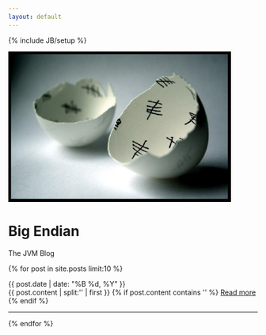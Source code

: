 ```yaml
---
layout: default
---
```

{% include JB/setup %}

<div class="hero-unit">
  <div class="row">
    <div class="span2">
      <img src="assets/images/cracking-eggs-laying-numbers-wallpaper.jpg" class="img-rounded">
    </div>
    <div class="span4">
      <h1>Big Endian</h1>
      <p>The JVM Blog</p>
    </div>
	</div>
</div>

{% for post in site.posts limit:10 %}
  <div>
    <div class="post-full"> 
      <div class="date"><span>{{ post.date | date: "%B %d, %Y" }}</span></div>
      <div class="content">
        {{ post.content | split:'<!--break-->' | first }}
        {% if post.content contains '<!--break-->' %}
          <a href="{{ post.url }}">Read more</a>
        {% endif %}
      </div>
    </div>
  </div>
  <hr class="bs-docs-separator"></hr>
{% endfor %}


